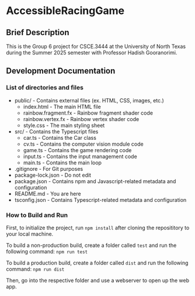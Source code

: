 # AccessibleRacingGame

## Brief Description

This is the Group 6 project for CSCE.3444 at the University of North Texas during the Summer 2025 semester with Professor Hadish Gooranorimi.

## Development Documentation

### List of directories and files

* public/ - Contains external files (ex. HTML, CSS, images, etc.)
    * index.html - The main HTML file
    * rainbow.fragment.fx - Rainbow fragment shader code
    * rainbow.vertex.fx - Rainbow vertex shader code
    * style.css - The main styling sheet
* src/ - Contains the Typescript files
    * car.ts - Contains the Car class
    * cv.ts - Contains the computer vision module code
    * game.ts - Contains the game rendering code
    * input.ts - Contains the input management code
    * main.ts - Contains the main loop
* .gitignore - For Git purposes
* package-lock.json - Do not edit
* package.json - Contains npm and Javascript-related metadata and configuration
* README.md - You are here
* tsconfig.json - Contains Typescript-related metadata and configuration

### How to Build and Run

First, to initialize the project, run `npm install` after cloning the reposititory to your local machine.

To build a non-production build, create a folder called `test` and run the following command:
`npm run test`

To build a production build, create a folder called `dist` and run the following command:
`npm run dist`

Then, go into the respective folder and use a webserver to open up the web app.
